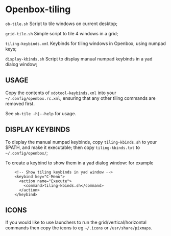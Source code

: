 # Openbox-tiling

`ob-tile.sh`    Script to tile windows on current desktop;

`grid-tile.sh`  Simple script to tile 4 windows in a grid;

`tiling-keybinds.xml`   Keybinds for tiling windows in Openbox, using numpad keys;

`display-kbinds.sh`     Script to display manual numpad keybinds in a yad dialog window;

USAGE
-----
Copy the contents of `xdotool-keybinds.xml` into your `~/.config/openbox.rc.xml`, 
ensuring that any other tiling commands are removed first.

See `ob-tile -h|--help` for usage.

DISPLAY KEYBINDS
----------------
To display the manual numpad keybinds, copy `tiling-kbinds.sh` to your $PATH, and make it executable;
then copy `tiling-kbinds.txt` to `~/.config/openbox/`;

To create a keybind to show them in a yad dialog window: for example
```
    <!-- Show tiling keybinds in yad window -->
    <keybind key="C-Menu">
      <action name="Execute">
        <command>tiling-kbinds.sh</command>
      </action>
    </keybind>
```

ICONS
-----
If you would like to use launchers to run the grid/vertical/horizontal commands then copy the
icons to eg `~/.icons` or `/usr/share/pixmaps`.
